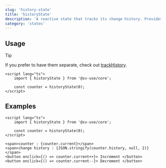 ```yaml
---
slug: 'history-state'
title: 'historyState'
description: 'A reactive state that tracks its change history. Provides undo and redo capabilities as well as access to the histories.'
category: 'states'
---
```


## Usage

> [!TIP]
> If you prefer to have them separate, check out [trackHistory](/sv-use/docs/core/reactivity/track-history).

```svelte
<script lang="ts">
	import { historyState } from '@sv-use/core';

	const counter = historyState(0);
</script>
```

## Examples

```svelte
<script lang="ts">
	import { historyState } from '@sv-use/core';

	const counter = historyState(0);
</script>

<span>counter : {counter.current}</span>
<span>change history : {JSON.stringify(counter.history, null, 2)}</span>
<button onclick={() => counter.current++}> Increment </button>
<button onclick={() => counter.current--}> Decrement </button>
```
